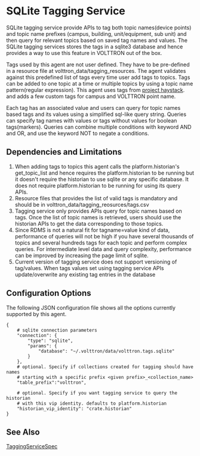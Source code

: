 # SQLite Tagging Service 

SQLite tagging service provide APIs to tag both topic names(device
points) and topic name prefixes (campus, building, unit/equipment, sub
unit) and then query for relevant topics based on saved tag names and
values. The SQLite tagging services stores the tags in a sqlite3
database and hence provides a way to use this feature in VOLTTRON out of
the box.

Tags used by this agent are not user defined. They have to be
pre-defined in a resource file at volttron_data/tagging_resources. The
agent validates against this predefined list of tags every time user add
tags to topics. Tags can be added to one topic at a time or multiple
topics by using a topic name pattern(regular expression). This agent
uses tags from [project haystack](https://project-haystack.org/). and
adds a few custom tags for campus and VOLTTRON point name.

Each tag has an associated value and users can query for topic names
based tags and its values using a simplified sql-like query string.
Queries can specify tag names with values or tags without values for
boolean tags(markers). Queries can combine multiple conditions with
keyword AND and OR, and use the keyword NOT to negate a conditions.

## Dependencies and Limitations

1.  When adding tags to topics this agent calls the
    platform.historian\'s get_topic_list and hence requires the
    platform.historian to be running but it doesn\'t require the
    historian to use sqlite or any specific database. It does not
    require platform.historian to be running for using its query APIs.
2.  Resource files that provides the list of valid tags is mandatory and
    should be in volttron_data/tagging_reosurces/tags.csv
3.  Tagging service only provides APIs query for topic names based on
    tags. Once the list of topic names is retrieved, users should use
    the historian APIs to get the data corresponding to those topics.
4.  Since RDMS is not a natural fit for tagname=value kind of data,
    performance of queries will not be high if you have several
    thousands of topics and several hundreds tags for each topic and
    perform complex queries. For intermediate level data and query
    complexity, performance can be improved by increasing the page limit
    of sqlite.
5.  Current version of tagging service does not support versioning of
    tag/values. When tags values set using tagging service APIs
    update/overwrite any existing tag entries in the database

## Configuration Options

The following JSON configuration file shows all the options currently
supported by this agent.

``` {.python}
{
    # sqlite connection parameters
    "connection": {
        "type": "sqlite",
        "params": {
            "database": "~/.volttron/data/volttron.tags.sqlite"
        }
    },
    # optional. Specify if collections created for tagging should have names
    # starting with a specific prefix <given prefix>_<collection_name>
    "table_prefix":"volttron",

    # optional. Specify if you want tagging service to query the historian
    # with this vip identity. defaults to platform.historian
    "historian_vip_identity": "crate.historian"
}
```

## See Also

[TaggingServiceSpec](https://volttron.readthedocs.io/en/develop/developing-volttron/developing-agents/specifications/tagging-service.html)
